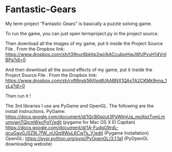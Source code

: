 # Fantastic-Gears
My term project “Fantastic Gears” is basically a puzzle solving game. 

To run the game, you can just open termproject.py in the project source.

Then download all the images of my game, put it inside the Project Source File . 
From the Dropbox link:  https://www.dropbox.com/sh/t39nur6bkltp2wj/AACcubjxHwJWUPvxH14VnIBPa?dl=0


And then download all the sound effects of my game, put it inside the Project Source File . 
From the Dropbox link:  https://www.dropbox.com/sh/rxft6nsk56j0pd6/AABNX1QAsTA2CKMk9nna_1vLa?dl=0


Then run it !

The 3rd libraries I use are PyGame and OpenGL. The following are the install instructions.
	PyGame: https://docs.google.com/document/d/1QcB0qzut3PsWtmUa_moXezTymLmumvwnTQjcmWxcPgY/edit  (pygame for Mac OS X El Capitan)
		https://docs.google.com/document/d/1A-FudgG9rdL-qcuGavGJ5Z9L7fW_nUQg9WuL6CwTs_Y/edit  (Pygame Installation)
	OpenGL: https://pypi.python.org/pypi/PyOpenGL/3.1.1a1 (PyOpenGL downloading website)



